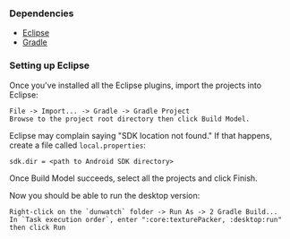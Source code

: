 ### Dependencies

* [Eclipse](https://www.eclipse.org/)
* [Gradle](http://estiloasertivo.blogspot.com/2013/03/tutorial-howto-install-and-configure.html)

### Setting up Eclipse

Once you've installed all the Eclipse plugins, import the projects into Eclipse:

```
File -> Import... -> Gradle -> Gradle Project
Browse to the project root directory then click Build Model.
```

Eclipse may complain saying "SDK location not found." If that happens, create a file called `local.properties`:

```
sdk.dir = <path to Android SDK directory>
```

Once Build Model succeeds, select all the projects and click Finish.

Now you should be able to run the desktop version:

```
Right-click on the `dunwatch` folder -> Run As -> 2 Gradle Build...
In `Task execution order`, enter ":core:texturePacker, :desktop:run" then click Run
```

